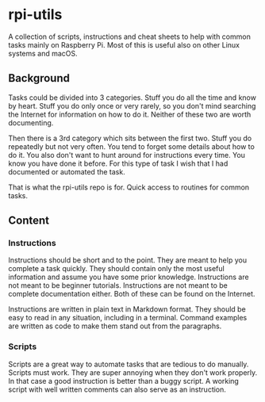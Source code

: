 # rpi-utils
A collection of scripts, instructions and cheat sheets to help with common tasks mainly on Raspberry Pi. Most of this is useful also on other Linux systems and macOS.

## Background
Tasks could be divided into 3 categories. Stuff you do all the time and know by heart. Stuff you do only once or very rarely, so you don't mind searching the Internet for information on how to do it. Neither of these two are worth documenting. 

Then there is a 3rd category which sits between the first two. Stuff you do repeatedly but not very often. You tend to forget some details about how to do it. You also don't want to hunt around for instructions every time. You know you have done it before. For this type of task I wish that I had documented or automated the task. 

That is what the rpi-utils repo is for. Quick access to routines for common tasks.

## Content

### Instructions
Instructions should be short and to the point. They are meant to help you complete a task quickly. They should contain only the most useful information and assume you have some prior knowledge. Instructions are not meant to be beginner tutorials. Instructions are not meant to be complete documentation either. Both of these can be found on the Internet.

Instructions are written in plain text in Markdown format. They should be easy to read in any situation, including in a terminal. Command examples are written as code to make them stand out from the paragraphs.

### Scripts
Scripts are a great way to automate tasks that are tedious to do manually. Scripts must work. They are super annoying when they don't work properly. In that case a good instruction is better than a buggy script. A working script with well written comments can also serve as an instruction.

